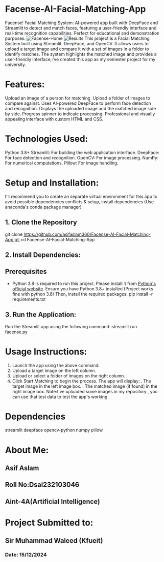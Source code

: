 # Facense-AI-Facial-Matching-App
Facense! Facial Matching System: AI-powered app built with DeepFace and Streamlit to detect and match faces, featuring a user-friendly interface and real-time recognition capabilities. Perfect for educational and demonstration purposes.
![Facense-Home](https://github.com/user-attachments/assets/13712a3e-87de-4c4b-af68-fd89f4861869)
![Results](https://github.com/user-attachments/assets/4946fd63-ce6a-4ad0-8b08-70194648aac2)
This project is a Facial Matching System built using Streamlit, DeepFace, and OpenCV. It allows users to upload a target image and compare it with a set of images in a folder to identify matches. The system highlights the matched image and provides a user-friendly interface,i've created this app as my semester project for my university.

# Features:
Upload an image of a person for matching.
Upload a folder of images to compare against.
Uses AI-powered DeepFace to perform face detection and recognition.
Displays the uploaded image and the matched image side by side.
Progress spinner to indicate processing.
Professional and visually appealing interface with custom HTML and CSS.

# Technologies Used:
Python 3.8+
Streamlit: For building the web application interface.
DeepFace: For face detection and recognition.
OpenCV: For image processing.
NumPy: For numerical computations.
Pillow: For image handling.

# Setup and Installation:
I'll recommend you to create an separate virtual environment for this app to avoid possible dependencies conflicts 
& setup, install dependencies (Use anaconda's conda package manager)
## 1. Clone the Repository
git clone https://github.com/asifaslam360/Facense-AI-Facial-Matching-App.git
cd  Facense-AI-Facial-Matching-App
## 2. Install Dependencies:
## Prerequisites
- Python 3.8 is required to run this project. Please install it from [Python's official website](https://www.python.org/downloads/).
Ensure you have Python 3.8+ installed.(Project works fine with python 3.8)
Then, install the required packages:
pip install -r requirements.txt
## 3. Run the Application:
Run the Streamlit app using the following command:
streamlit run facense.py

# Usage Instructions:
1. Launch the app using the above command.
2. Upload a target image on the left column.
3. Upload or select a folder of images on the right column.
4. Click Start Matching to begin the process.
  The app will display:
. The target image in the left image box.
. The matched image (if found) in the right image box.
Note:I've uploaded some images in my repository , you can use that test data to test the app's working.

# Dependencies
streamlit
deepface
opencv-python
numpy
pillow

# About Me:
## Asif Aslam
## Roll No:Dsai232103046
## Aint-4A(Artificial Intelligence)

# Project Submitted to:
## Sir Muhammad Waleed (Kfueit)
### Date: 15/12/2024





